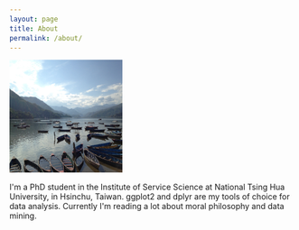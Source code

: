 ```yaml
---
layout: page
title: About
permalink: /about/
---
```


<img src="assets/boats.jpg" alt="me" width="200px" height="200px"/>

I'm a PhD student in the Institute of Service Science at National Tsing Hua University, in Hsinchu, Taiwan. 
ggplot2 and dplyr are my tools of choice for data analysis. Currently I'm reading a lot about moral philosophy and data mining.
